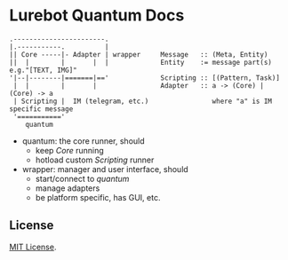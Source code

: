 # Lurebot Quantum Docs

    .-----------------------.
    |.-----------.          |
    || Core -----|- Adapter | wrapper     Message   :: (Meta, Entity)
    ||  |        |       |  |             Entity    := message part(s) e.g."[TEXT, IMG]"
    '|--|--------|=======|=='             Scripting :: [(Pattern, Task)]
     |  |        |       |                Adapter   :: a -> (Core) | (Core) -> a
     | Scripting |  IM (telegram, etc.)                where "a" is IM specific message
     '==========='
        quantum

- quantum: the core runner, should
  - keep _Core_ running
  - hotload custom _Scripting_ runner
- wrapper: manager and user interface, should
  - start/connect to _quantum_
  - manage adapters
  - be platform specific, has GUI, etc.

## License

[MIT License](https://opensource.org/licenses/MIT).